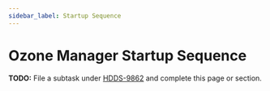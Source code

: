 ```yaml
---
sidebar_label: Startup Sequence
---
```


# Ozone Manager Startup Sequence

**TODO:** File a subtask under [HDDS-9862](https://issues.apache.org/jira/browse/HDDS-9862) and complete this page or section.
